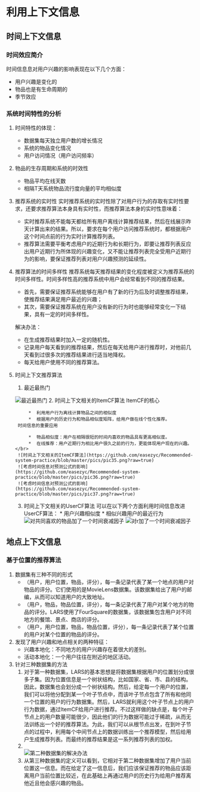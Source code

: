 # 利用上下文信息
## 时间上下文信息
### 时间效应简介
时间信息息对用户兴趣的影响表现在以下几个方面：
* 用户兴趣是变化的
* 物品也是有生命周期的
* 季节效应 
### 系统时间特性的分析
1. 时间特性的体现：

	* 数据集每天独立用户数的增长情况
	* 系统的物品变化情况
	* 用户访问情况（用户访问频率）

2. 物品的生存周期和系统的时效性

	* 物品平均在线天数
	* 相隔T天系统物品流行度向量的平均相似度

3. 推荐系统的实时性
实时推荐系统的实时性除了对用户行为的存取有实时性要求，还要求推荐算法本身具有实时性，而推荐算法本身的实时性意味着：

	* 实时推荐系统不能每天都给所有用户离线计算推荐结果，然后在线展示昨天计算出来的结果。所以，要求在每个用户访问推荐系统时，都根据用户这个时间点前的行为实时计算推荐列表。
	* 推荐算法需要平衡考虑用户的近期行为和长期行为，即要让推荐列表反应出用户近期行为所体现的兴趣变化，又不能让推荐列表完全受用户近期行为的影响，要保证推荐列表对用户兴趣预测的延续性。

4. 推荐算法的时间多样性
	推荐系统每天推荐结果的变化程度被定义为推荐系统的时间多样性。时间多样性高的推荐系统中用户会经常看到不同的推荐结果。

	* 首先，需要保证推荐系统能够在用户有了新的行为后及时调整推荐结果，使推荐结果满足用户最近的兴趣；
	* 其次，需要保证推荐系统在用户没有新的行为时也能够经常变化一下结果，具有一定的时间多样性。

	解决办法：

	* 在生成推荐结果时加入一定的随机性。
	* 记录用户每天看到的推荐结果，然后在每天给用户进行推荐时，对他前几天看到过很多次的推荐结果进行适当地降权。
	* 每天给用户使用不同的推荐算法。
5. 时间上下文推荐算法
	1. 最近最热门</br>
	
	![最近最热门](https://github.com/easezyc/Recommended-system-practice/blob/master/pics/pic34.png?raw=true)
    2. 时间上下文相关的ItemCF算法
    	ItemCF的核心

			*  利用用户行为离线计算物品之间的相似度
			*  根据用户的历史行为和物品相似度矩阵，给用户做在线个性化推荐。
		时间信息的重要应用

			*  物品相似度：用户在相隔很短的时间内喜欢的物品具有更高相似度。
			*  在线推荐：用户近期行为相比用户很久之前的行为，更能体现用户现在的兴趣。</br>
		![时间上下文相关的ItemCF算法](https://github.com/easezyc/Recommended-system-practice/blob/master/pics/pic35.png?raw=true)
        ![考虑时间信息对预测公式的影响](https://github.com/easezyc/Recommended-system-practice/blob/master/pics/pic36.png?raw=true)
        ![考虑时间信息对预测公式的影响](https://github.com/easezyc/Recommended-system-practice/blob/master/pics/pic37.png?raw=true)
	3. 时间上下文相关的UserCF算法
		可以在以下两个方面利用时间信息改进UserCF算法：
        	* 用户兴趣相似度 
        	* 相似兴趣用户的最近行为 
        ![对共同喜欢的物品加了一个时间衰减因子](https://github.com/easezyc/Recommended-system-practice/blob/master/pics/pic38.png?raw=true)
         ![对r加了一个时间衰减因子](https://github.com/easezyc/Recommended-system-practice/blob/master/pics/pic39.png?raw=true)
## 地点上下文信息
### 基于位置的推荐算法
1. 数据集有三种不同的形式
	* （用户，用户位置，物品，评分），每一条记录代表了某一个地点的用户对物品的评分。它们使用的是MovieLens数据集。该数据集给出了用户的邮编，从而可以知道用户的大致地址。
	* （用户，物品，物品位置，评分），每一条记录代表了用户对某个地方的物品的评分。LARS使用了FourSquare的数据集，该数据集包含用户对不同地方的餐馆、景点、商店的评分。
	* （用户，用户位置，物品，物品位置，评分），每一条记录代表了某个位置的用户对某个位置的物品的评分。
2. 发现了用户兴趣和地点相关的两种特征：
	* 兴趣本地化：不同地方的用户兴趣存在着很大的差别。
	* 活动本地化：一个用户往往在附近的地区活动。
3. 针对三种数据集的方法
	1. 对于第一种数据集，LARS的基本思想是将数据集根据用户的位置划分成很多子集。因为位置信息是一个树状结构，比如国家、省、市、县的结构。因此，数据集也会划分成一个树状结构。然后，给定每一个用户的位置，我们可以将他分配到某一个叶子节点中，而该叶子节点包含了所有和他同一个位置的用户的行为数据集。然后，LARS就利用这个叶子节点上的用户行为数据，通过ItemCF给用户进行推荐。不过这样做的缺点是，每个叶子节点上的用户数量可能很少，因此他们的行为数据可能过于稀疏，从而无法训练出一个好的推荐算法。为此，我们可以从根节点出发，在到叶子节点的过程中，利用每个中间节点上的数据训练出一个推荐模型，然后给用户生成推荐列表。而最终的推荐结果是这一系列推荐列表的加权。
	2. </br> ![第二种数据集的解决办法](https://github.com/easezyc/Recommended-system-practice/blob/master/pics/pic39.png?raw=true)
	3. 从第三种数据集的定义可以看到，它相对于第二种数据集增加了用户当前位置这一信息。而在给定了这一信息后，我们应该保证推荐的物品应该距离用户当前位置比较近，在此基础上再通过用户的历史行为给用户推荐离他近且他会感兴趣的物品。